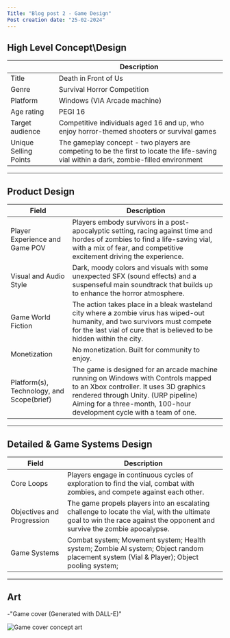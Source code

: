 ```yaml
---
Title: "Blog post 2 - Game Design"
Post creation date: "25-02-2024"
---
```


## High Level Concept\Design

|                 | Description                   |
|-----------------|-------------------------------|
| Title           | Death in Front of Us          |
| Genre           | Survival Horror Competition   |
| Platform        | Windows (VIA Arcade machine)  |
| Age rating      | PEGI 16                       |
| Target audience | Competitive individuals aged 16 and up, who enjoy horror-themed shooters or survival games | 
|Unique Selling Points | The gameplay concept - two players are competing to be the first to locate the life-saving vial within a dark, zombie-filled environment |

---
## Product Design

| Field           | Description                   |
|-----------------|-------------------------------|
| Player Experience and Game POV | Players embody survivors in a post-apocalyptic setting, racing against time and hordes of zombies to find a life-saving vial, with a mix of fear, and competitive excitement driving the experience. |
|Visual and Audio Style| Dark, moody colors and visuals with some unexpected SFX (sound effects) and a suspenseful main soundtrack that builds up to enhance the horror atmosphere. |
|Game World Fiction| The action takes place in a bleak wasteland city where a zombie virus has wiped-out humanity, and two survivors must compete for the last vial of cure that is believed to be hidden within the city. |
|Monetization| No monetization. Built for community to enjoy. |
|Platform(s), Technology, and Scope(brief)| The game is designed for an arcade machine running on Windows with Controls mapped to an Xbox controller. It uses 3D graphics rendered through Unity. (URP pipeline) Aiming for a three-month, 100-hour development cycle with a team of one. |

---
## Detailed & Game Systems Design

| Field           | Description                   |
|-----------------|-------------------------------|
| Core Loops | Players engage in continuous cycles of exploration to find the vial, combat with zombies, and compete against each other. |
| Objectives and Progression | The game propels players into an escalating challenge to locate the vial, with the ultimate goal to win the race against the opponent and survive the zombie apocalypse. |
| Game Systems | Combat system; Movement system; Health system; Zombie AI system; Object random placement system (Vial & Player); Object pooling system; |

---
## Art

-"Game cover (Generated with DALL-E)"

![Game cover concept art](https://i.ibb.co/c66XcxP/DALL-E-2024-02-23-02-56-34-Create-a-cover-image-for-a-video-game-titled-Death-in-Front-of-Us-blendin.png)

